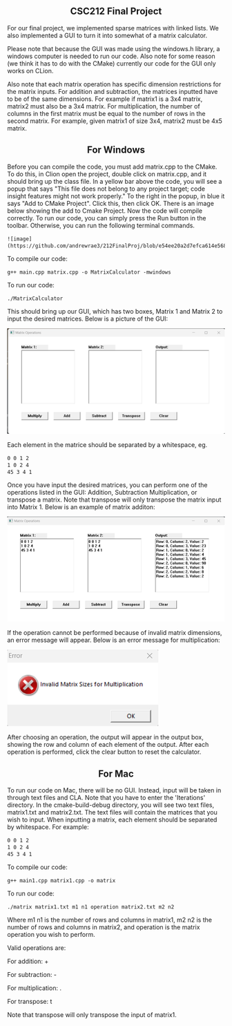<h2 align = "center" > CSC212 Final Project </h2>

For our final project, we implemented sparse matrices with linked lists. We also implemented a GUI to turn it into somewhat of a matrix calculator. 

Please note that because the GUI was made using the windows.h library, a windows computer is needed to run our code. Also note for some reason (we think it has to do with the CMake) currently our code for the GUI only works on CLion. 

Also note that each matrix operation has specific dimension restrictions for the matrix inputs. For addition and subtraction, the matrices inputted have to be of the same dimensions. For example if matrix1 is a 3x4 matrix, matrix2 must also be a 3x4 matrix. For multiplication, the number of columns in the first matrix must be equal to the number of rows in the second matrix. For example, given matrix1 of size 3x4, matrix2 must be 4x5 matrix. 

<h2 align = "center" > For Windows </h2>

Before you can compile the code, you must add matrix.cpp to the CMake. To do this, in Clion open the project, double click on matrix.cpp, and it should bring up the class file. In a yellow bar above the code, you will see a popup that says "This file does not belong to any project target; code insight features might not work properly." To the right in the popup, in blue it says "Add to CMake Project". Click this, then click OK. There is an image below showing the add to Cmake Project. Now the code will compile correctly. To run our code, you can simply press the Run button in the toolbar. Otherwise, you can run the following terminal commands.
```
![image](https://github.com/andrewrae3/212FinalProj/blob/e54ee20a2d7efca614e568807c26306e31159836/Images/cmake.png)
```
To compile our code:

```
g++ main.cpp matrix.cpp -o MatrixCalculator -mwindows
```

To run our code:

```
./MatrixCalculator 
```

This should bring up our GUI, which has two boxes, Matrix 1 and Matrix 2 to input the desired matrices. Below is a picture of the GUI:

![image](https://github.com/andrewrae3/212FinalProj/blob/1ca107973204595ee55dd8d2ba85dc930461f355/Images/Screenshot%202023-12-04%20142838.png)

Each element in the matrice should be separated by a whitespace, eg.

```
0 0 1 2
1 0 2 4
45 3 4 1
```

Once you have input the desired matrices, you can perform one of the operations listed in the GUI: Addition, Subtraction Multiplication, or transpose a matrix. Note that transpose will only transpose the matrix input into Matrix 1. Below is an example of matrix additon:

![image](https://github.com/andrewrae3/212FinalProj/blob/05cba4ae2a5292a54530b4eedbee1dbd046c6947/Images/exampleaddition.png)

If the operation cannot be performed because of invalid matrix dimensions, an error message will appear. Below is an error message for multiplication:

![image](https://github.com/andrewrae3/212FinalProj/blob/c13557f4d481bcadbe855b5a7bdf5b98c5a12da9/Images/errormsg.png)

After choosing an operation, the output will appear in the output box, showing the row and column of each element of the output. After each operation is performed, click the clear button to reset the calculator. 

<h2 align = "center" > For Mac </h2>

To run our code on Mac, there will be no GUI. Instead, input will be taken in through text files and CLA. Note that you have to enter the 'Iterations' directory. In the cmake-build-debug directory, you will see two text files, matrix1.txt and matrix2.txt. The text files will contain the matrices that you wish to input. When inputting a matrix, each element should be separated by whitespace.
For example:

```
0 0 1 2
1 0 2 4
45 3 4 1
```

To compile our code:

```
g++ main1.cpp matrix1.cpp -o matrix
```

To run our code:

```
./matrix matrix1.txt m1 n1 operation matrix2.txt m2 n2 
```

Where m1 n1 is the number of rows and columns in matrix1, m2 n2 is the number of rows and columns in matrix2, and operation is the matrix operation you wish to perform. 

Valid operations are:

For addition: +

For subtraction: -

For multiplication: .

For transpose: t

Note that transpose will only transpose the input of matrix1.
